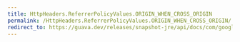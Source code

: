 ```yaml
---
title: HttpHeaders.ReferrerPolicyValues.ORIGIN_WHEN_CROSS_ORIGIN
permalink: /HttpHeaders.ReferrerPolicyValues.ORIGIN_WHEN_CROSS_ORIGIN/
redirect_to: https://guava.dev/releases/snapshot-jre/api/docs/com/google/common/net/HttpHeaders.ReferrerPolicyValues.html#ORIGIN_WHEN_CROSS_ORIGIN
---
```

